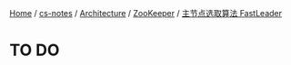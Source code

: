[Home](https://mengxianbin.github.io) /
[cs-notes](https://mengxianbin.github.io/cs-notes/site) /
[Architecture](https://mengxianbin.github.io/cs-notes/site/Architecture) /
[ZooKeeper](https://mengxianbin.github.io/cs-notes/site/Architecture/ZooKeeper) /
[主节点选取算法 FastLeader](https://mengxianbin.github.io/cs-notes/site/Architecture/ZooKeeper/%E4%B8%BB%E8%8A%82%E7%82%B9%E9%80%89%E5%8F%96%E7%AE%97%E6%B3%95%20FastLeader)

# TO DO
